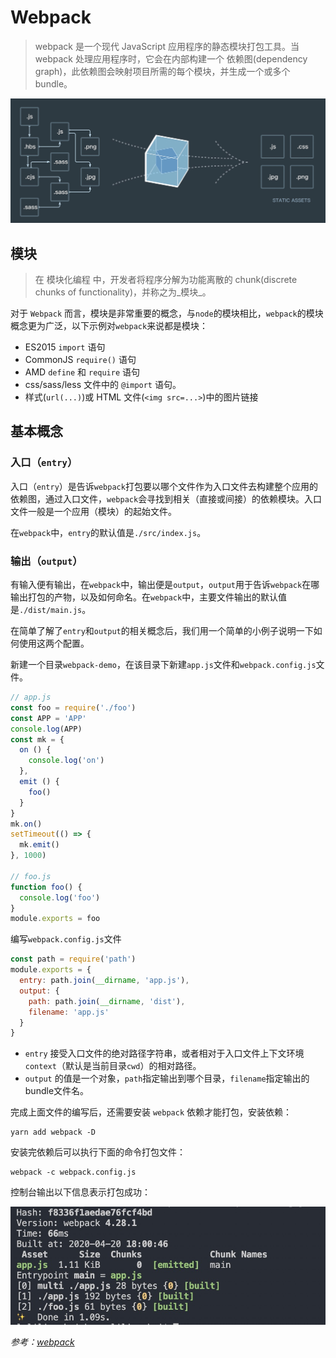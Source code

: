 # Webpack

> webpack 是一个现代 JavaScript 应用程序的静态模块打包工具。当 webpack 处理应用程序时，它会在内部构建一个 依赖图(dependency graph)，此依赖图会映射项目所需的每个模块，并生成一个或多个 bundle。

![webpack](./assets/webpack.png)

## 模块

> 在 模块化编程 中，开发者将程序分解为功能离散的 chunk(discrete chunks of functionality)，并称之为_模块_。

对于 `Webpack` 而言，模块是非常重要的概念，与`node`的模块相比，`webpack`的模块概念更为广泛，以下示例对`webpack`来说都是模块：

- ES2015 `import` 语句
- CommonJS `require()` 语句
- AMD `define` 和 `require` 语句
- css/sass/less 文件中的 `@import` 语句。
- 样式(`url(...)`)或 HTML 文件(`<img src=...>`)中的图片链接

## 基本概念

### 入口（`entry`）

入口（`entry`）是告诉`webpack`打包要以哪个文件作为入口文件去构建整个应用的依赖图，通过入口文件，`webpack`会寻找到相关（直接或间接）的依赖模块。入口文件一般是一个应用（模块）的起始文件。

在`webpack`中，`entry`的默认值是`./src/index.js`。

### 输出（`output`）

有输入便有输出，在`webpack`中，输出便是`output`，`output`用于告诉`webpack`在哪输出打包的产物，以及如何命名。在`webpack`中，主要文件输出的默认值是`./dist/main.js`。

在简单了解了`entry`和`output`的相关概念后，我们用一个简单的小例子说明一下如何使用这两个配置。

新建一个目录`webpack-demo`，在该目录下新建`app.js`文件和`webpack.config.js`文件。

```js
// app.js
const foo = require('./foo')
const APP = 'APP'
console.log(APP)
const mk = {
  on () {
    console.log('on')
  },
  emit () {
    foo()
  }
}
mk.on()
setTimeout(() => {
  mk.emit()
}, 1000)

// foo.js
function foo() {
  console.log('foo')
}
module.exports = foo
```

编写`webpack.config.js`文件

```js
const path = require('path')
module.exports = {
  entry: path.join(__dirname, 'app.js'),
  output: {
    path: path.join(__dirname, 'dist'),
    filename: 'app.js'
  }
}
```

- `entry` 接受入口文件的绝对路径字符串，或者相对于入口文件上下文环境`context`（默认是当前目录`cwd`）的相对路径。
- `output` 的值是一个对象，`path`指定输出到哪个目录，`filename`指定输出的bundle文件名。

完成上面文件的编写后，还需要安装 `webpack` 依赖才能打包，安装依赖：

```
yarn add webpack -D
```

安装完依赖后可以执行下面的命令打包文件：

```
webpack -c webpack.config.js
```

控制台输出以下信息表示打包成功：

![webpack build](./assets/webpack-build.png)

*参考：[webpack](https://webpack.docschina.org/)*